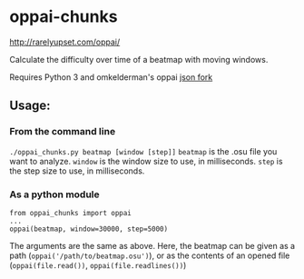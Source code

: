 # oppai-chunks
http://rarelyupset.com/oppai/

Calculate the difficulty over time of a beatmap with moving windows.

Requires Python 3 and omkelderman's oppai [json fork](https://github.com/omkelderman/oppai/tree/json-output)

## Usage:

### From the command line
`./oppai_chunks.py beatmap [window [step]]`
`beatmap` is the .osu file you want to analyze.
`window` is the window size to use, in milliseconds.
`step` is the step size to use, in milliseconds.

### As a python module
```
from oppai_chunks import oppai
...
oppai(beatmap, window=30000, step=5000)
```
The arguments are the same as above. Here, the beatmap can be given as a path (`oppai('/path/to/beatmap.osu')`), or as the contents of an opened file (`oppai(file.read())`, `oppai(file.readlines())`)